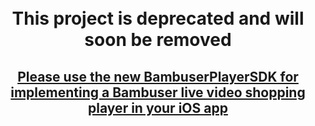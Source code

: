 <div>
  <br/><br />
  <p align="center">
    <h1 align="center">
      This project is deprecated and will soon be removed
    </h1>
    <h2 target="_blank" align="center">
      <a href="https://github.com/bambuser/BambuserPlayerSDK-iOS">
        Please use the new BambuserPlayerSDK for implementing a Bambuser live video shopping player in your iOS app
      </a>
    </h2>
  </p>
  <br/><br/>
</div>
